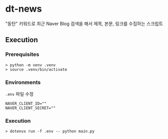 # dt-news
"동탄" 키워드로 최근 Naver Blog 검색을 해서 제목, 본문, 링크를 수집하는 스크립트


## Execution

### Prerequisites

```
> python -m venv .venv
> source .venv/bin/activate
```

### Environments
`.env` 파일 수정
```
NAVER_CLIENT_ID=""
NAVER_CLIENT_SECRET=""
```

### Execution

```
> dotenvx run -f .env -- python main.py
```